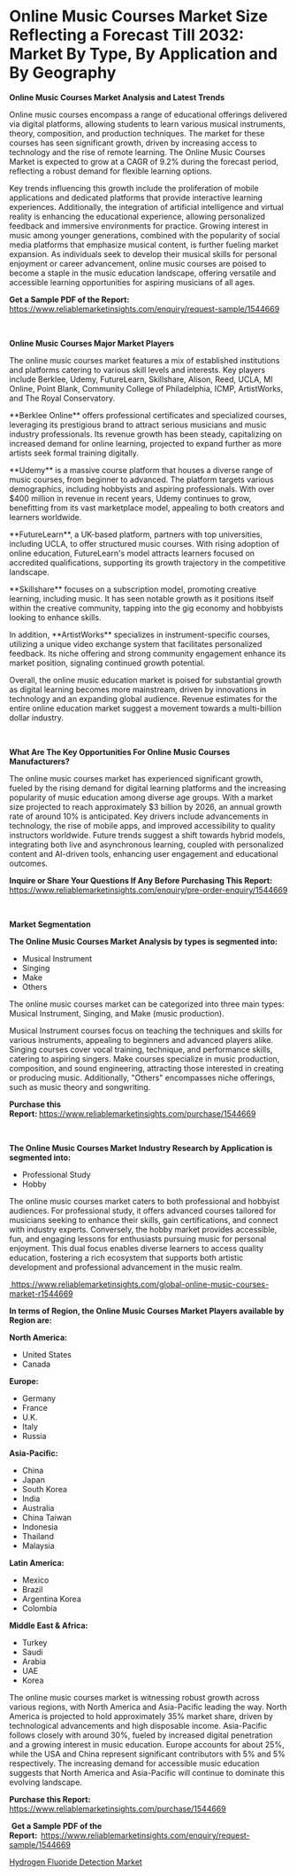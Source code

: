 <p><h1>Online Music Courses Market Size Reflecting a Forecast Till 2032: Market By Type, By Application and By Geography</h1></p><p><strong>Online Music Courses Market Analysis and Latest Trends</strong></p>
<p><p>Online music courses encompass a range of educational offerings delivered via digital platforms, allowing students to learn various musical instruments, theory, composition, and production techniques. The market for these courses has seen significant growth, driven by increasing access to technology and the rise of remote learning. The Online Music Courses Market is expected to grow at a CAGR of 9.2% during the forecast period, reflecting a robust demand for flexible learning options.</p><p>Key trends influencing this growth include the proliferation of mobile applications and dedicated platforms that provide interactive learning experiences. Additionally, the integration of artificial intelligence and virtual reality is enhancing the educational experience, allowing personalized feedback and immersive environments for practice. Growing interest in music among younger generations, combined with the popularity of social media platforms that emphasize musical content, is further fueling market expansion. As individuals seek to develop their musical skills for personal enjoyment or career advancement, online music courses are poised to become a staple in the music education landscape, offering versatile and accessible learning opportunities for aspiring musicians of all ages.</p></p>
<p><strong>Get a Sample PDF of the Report:&nbsp;</strong> <a href="https://www.reliablemarketinsights.com/enquiry/request-sample/1544669?utm_campaign=2632&utm_medium=2&utm_source=Github&utm_content=ia&utm_term=09032025&utm_id=online-music-courses">https://www.reliablemarketinsights.com/enquiry/request-sample/1544669</a></p>
<p>&nbsp;</p>
<p><strong>Online Music Courses Major Market Players</strong></p>
<p><p>The online music courses market features a mix of established institutions and platforms catering to various skill levels and interests. Key players include Berklee, Udemy, FutureLearn, Skillshare, Alison, Reed, UCLA, MI Online, Point Blank, Community College of Philadelphia, ICMP, ArtistWorks, and The Royal Conservatory.</p><p>**Berklee Online** offers professional certificates and specialized courses, leveraging its prestigious brand to attract serious musicians and music industry professionals. Its revenue growth has been steady, capitalizing on increased demand for online learning, projected to expand further as more artists seek formal training digitally.</p><p>**Udemy** is a massive course platform that houses a diverse range of music courses, from beginner to advanced. The platform targets various demographics, including hobbyists and aspiring professionals. With over $400 million in revenue in recent years, Udemy continues to grow, benefitting from its vast marketplace model, appealing to both creators and learners worldwide.</p><p>**FutureLearn**, a UK-based platform, partners with top universities, including UCLA, to offer structured music courses. With rising adoption of online education, FutureLearn's model attracts learners focused on accredited qualifications, supporting its growth trajectory in the competitive landscape.</p><p>**Skillshare** focuses on a subscription model, promoting creative learning, including music. It has seen notable growth as it positions itself within the creative community, tapping into the gig economy and hobbyists looking to enhance skills.</p><p>In addition, **ArtistWorks** specializes in instrument-specific courses, utilizing a unique video exchange system that facilitates personalized feedback. Its niche offering and strong community engagement enhance its market position, signaling continued growth potential.</p><p>Overall, the online music education market is poised for substantial growth as digital learning becomes more mainstream, driven by innovations in technology and an expanding global audience. Revenue estimates for the entire online education market suggest a movement towards a multi-billion dollar industry.</p></p>
<p>&nbsp;</p>
<p><strong>What Are The Key Opportunities For Online Music Courses Manufacturers?</strong></p>
<p><p>The online music courses market has experienced significant growth, fueled by the rising demand for digital learning platforms and the increasing popularity of music education among diverse age groups. With a market size projected to reach approximately $3 billion by 2026, an annual growth rate of around 10% is anticipated. Key drivers include advancements in technology, the rise of mobile apps, and improved accessibility to quality instructors worldwide. Future trends suggest a shift towards hybrid models, integrating both live and asynchronous learning, coupled with personalized content and AI-driven tools, enhancing user engagement and educational outcomes.</p></p>
<p><strong>Inquire or Share Your Questions If Any Before Purchasing This Report:</strong> <a href="https://www.reliablemarketinsights.com/enquiry/pre-order-enquiry/1544669?utm_campaign=2632&utm_medium=2&utm_source=Github&utm_content=ia&utm_term=09032025&utm_id=online-music-courses">https://www.reliablemarketinsights.com/enquiry/pre-order-enquiry/1544669</a></p>
<p>&nbsp;</p>
<p><strong>Market Segmentation</strong></p>
<p><strong>The Online Music Courses Market Analysis by types is segmented into:</strong></p>
<p><ul><li>Musical Instrument</li><li>Singing</li><li>Make</li><li>Others</li></ul></p>
<p><p>The online music courses market can be categorized into three main types: Musical Instrument, Singing, and Make (music production). </p><p>Musical Instrument courses focus on teaching the techniques and skills for various instruments, appealing to beginners and advanced players alike. Singing courses cover vocal training, technique, and performance skills, catering to aspiring singers. Make courses specialize in music production, composition, and sound engineering, attracting those interested in creating or producing music. Additionally, "Others" encompasses niche offerings, such as music theory and songwriting.</p></p>
<p><strong>Purchase this Report:&nbsp;</strong><a href="https://www.reliablemarketinsights.com/purchase/1544669?utm_campaign=2632&utm_medium=2&utm_source=Github&utm_content=ia&utm_term=09032025&utm_id=online-music-courses">https://www.reliablemarketinsights.com/purchase/1544669</a></p>
<p>&nbsp;</p>
<p><strong>The Online Music Courses Market Industry Research by Application is segmented into:</strong></p>
<p><ul><li>Professional Study</li><li>Hobby</li></ul></p>
<p><p>The online music courses market caters to both professional and hobbyist audiences. For professional study, it offers advanced courses tailored for musicians seeking to enhance their skills, gain certifications, and connect with industry experts. Conversely, the hobby market provides accessible, fun, and engaging lessons for enthusiasts pursuing music for personal enjoyment. This dual focus enables diverse learners to access quality education, fostering a rich ecosystem that supports both artistic development and professional advancement in the music realm.</p></p>
<p><a href="https://www.reliablemarketinsights.com/global-online-music-courses-market-r1544669?utm_campaign=2632&utm_medium=2&utm_source=Github&utm_content=ia&utm_term=09032025&utm_id=online-music-courses">&nbsp;https://www.reliablemarketinsights.com/global-online-music-courses-market-r1544669</a></p>
<p><strong>In terms of Region, the Online Music Courses Market Players available by Region are:</strong></p>
<p>
    <p> <strong> North America: </strong>
        <ul>
            <li>United States</li>
            <li>Canada</li>
        </ul>
        </p> 
    <p> <strong> Europe: </strong>
        <ul>
            <li>Germany</li>
            <li>France</li>
            <li>U.K.</li>
            <li>Italy</li>
            <li>Russia</li>
        </ul>
        </p> 
    <p> <strong> Asia-Pacific: </strong>
        <ul>
            <li>China</li>
            <li>Japan</li>
            <li>South Korea</li>
            <li>India</li>
            <li>Australia</li>
            <li>China Taiwan</li>
            <li>Indonesia</li>
            <li>Thailand</li>
            <li>Malaysia</li>
        </ul>
        </p> 
    <p> <strong> Latin America: </strong>
        <ul>
            <li>Mexico</li>
            <li>Brazil</li>
            <li>Argentina Korea</li>
            <li>Colombia</li>
        </ul>
        </p> 
    <p> <strong> Middle East & Africa: </strong>
        <ul>
            <li>Turkey</li>
            <li>Saudi</li>
            <li>Arabia</li>
            <li>UAE</li>
            <li>Korea</li>
        </ul>
    </p>
    </p>
<p><p>The online music courses market is witnessing robust growth across various regions, with North America and Asia-Pacific leading the way. North America is projected to hold approximately 35% market share, driven by technological advancements and high disposable income. Asia-Pacific follows closely with around 30%, fueled by increased digital penetration and a growing interest in music education. Europe accounts for about 25%, while the USA and China represent significant contributors with 5% and 5% respectively. The increasing demand for accessible music education suggests that North America and Asia-Pacific will continue to dominate this evolving landscape.</p></p>
<p><strong>Purchase this Report: </strong><a href="https://www.reliablemarketinsights.com/purchase/1544669?utm_campaign=2632&utm_medium=2&utm_source=Github&utm_content=ia&utm_term=09032025&utm_id=online-music-courses">https://www.reliablemarketinsights.com/purchase/1544669</a></p>
<p>&nbsp;<strong>Get a Sample PDF of the Report:&nbsp;&nbsp;</strong><a href="https://www.reliablemarketinsights.com/enquiry/request-sample/1544669?utm_campaign=2632&utm_medium=2&utm_source=Github&utm_content=ia&utm_term=09032025&utm_id=online-music-courses">https://www.reliablemarketinsights.com/enquiry/request-sample/1544669</a></p>
<p><strong></strong></p>
<p><p><a href="https://github.com/sungbruington660/Market-Research-Report-List-1/blob/main/hydrogen-fluoride-detection-market.md?utm_campaign=2632&utm_medium=2&utm_source=Github&utm_content=ia&utm_term=09032025&utm_id=online-music-courses">Hydrogen Fluoride Detection Market</a></p></p>